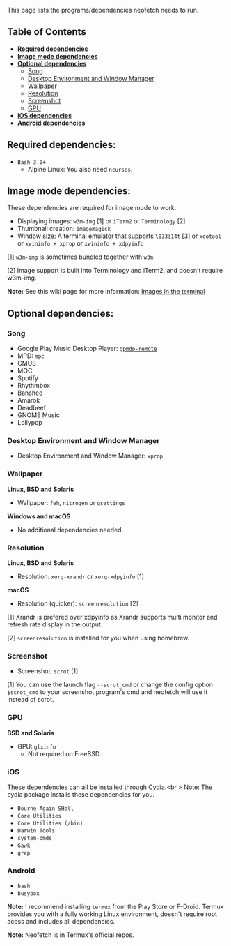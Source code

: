 This page lists the programs/dependencies neofetch needs to run.

## Table of Contents

- **[Required dependencies](#required-dependencies)**
- **[Image mode dependencies](#image-mode-dependencies)**
- **[Optional dependencies](#optional-dependencies)**
    - [Song](#song)
    - [Desktop Environment and Window Manager](#desktop-environment-and-window-manager)
    - [Wallpaper](#wallpaper)
    - [Resolution](#resolution)
    - [Screenshot](#screenshot)
    - [GPU](#gpu)
- **[iOS dependencies](#ios)**
- **[Android dependencies](#android)**


## Required dependencies:

- `Bash 3.0+`
    - Alpine Linux: You also need `ncurses`.


## Image mode dependencies:

These dependencies are required for image mode to work.

- Displaying images: `w3m-img` \[1\] or `iTerm2` or `Terminology` \[2\]
- Thumbnail creation: `imagemagick`
- Window size: A terminal emulator that supports `\033[14t` \[3\] or `xdotool` or `xwininfo + xprop` or `xwininfo + xdpyinfo`

\[1\] `w3m-img` is sometimes bundled together with `w3m`.

\[2\] Image support is built into Terminology and iTerm2, and doesn't require w3m-img.

**Note:** See this wiki page for more information: [Images in the terminal](https://github.com/dylanaraps/neofetch/wiki/Images-in-the-terminal)


## Optional dependencies:

### Song

- Google Play Music Desktop Player: [`gpmdp-remote`](https://github.com/iAndrewT/gpmdp-remote)
- MPD: `mpc`
- CMUS
- MOC
- Spotify
- Rhythmbox
- Banshee
- Amarok
- Deadbeef
- GNOME Music
- Lollypop

### Desktop Environment and Window Manager

- Desktop Environment and Window Manager: `xprop`

### Wallpaper

**Linux, BSD and Solaris**

- Wallpaper: `feh`, `nitrogen` or `gsettings`

**Windows and macOS**

- No additional dependencies needed.

### Resolution

**Linux, BSD and Solaris**

- Resolution: `xorg-xrandr` or `xorg-xdpyinfo` \[1\]

**macOS**

- Resolution (quicker): `screenresolution` \[2\]

\[1\] Xrandr is prefered over xdpyinfo as Xrandr supports multi monitor and refresh rate display in the output.

\[2\] `screenresolution` is installed for you when using homebrew.

### Screenshot

- Screenshot: `scrot` \[1\]

\[1\] You can use the launch flag `--scrot_cmd` or change the config option `$scrot_cmd` to your screenshot program's cmd and neofetch will use it instead of scrot.

### GPU

**BSD and Solaris**

- GPU: `glxinfo`
    - Not required on FreeBSD.


### iOS

These dependencies can all be installed through Cydia.<br \>
Note: The cydia package installs these dependencies for you.

- `Bourne-Again SHell`
- `Core Utilities`
- `Core Utilities (/bin)`
- `Darwin Tools`
- `system-cmds`
- `Gawk`
- `grep`


### Android

- `bash`
- `busybox`

**Note:** I recommend installing `termux` from the Play Store or F-Droid. Termux provides you with a fully working Linux environment, doesn't require root acess and includes all dependencies.

**Note:** Neofetch is in Termux's official repos.

